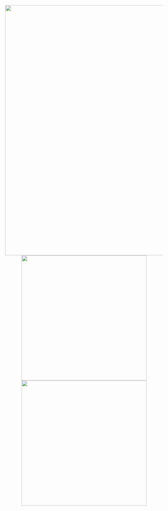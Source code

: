 <div align="center">
    <img src="http://github-profile-summary-cards.vercel.app/api/cards/profile-details?username=shmorish&theme=nord_bright" width="800px">
    <img src="http://github-profile-summary-cards.vercel.app/api/cards/most-commit-language?username=shmorish&theme=nord_bright" width="400px">
    <img src="http://github-profile-summary-cards.vercel.app/api/cards/productive-time?username=shmorish&theme=nord_bright&utcOffset=9" width="400px">
</div>
